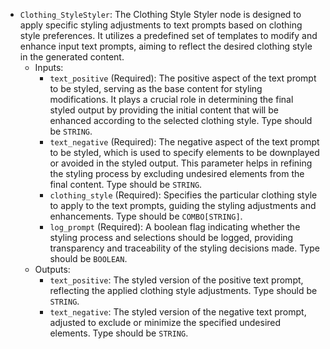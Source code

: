 - `Clothing_StyleStyler`: The Clothing Style Styler node is designed to apply specific styling adjustments to text prompts based on clothing style preferences. It utilizes a predefined set of templates to modify and enhance input text prompts, aiming to reflect the desired clothing style in the generated content.
    - Inputs:
        - `text_positive` (Required): The positive aspect of the text prompt to be styled, serving as the base content for styling modifications. It plays a crucial role in determining the final styled output by providing the initial content that will be enhanced according to the selected clothing style. Type should be `STRING`.
        - `text_negative` (Required): The negative aspect of the text prompt to be styled, which is used to specify elements to be downplayed or avoided in the styled output. This parameter helps in refining the styling process by excluding undesired elements from the final content. Type should be `STRING`.
        - `clothing_style` (Required): Specifies the particular clothing style to apply to the text prompts, guiding the styling adjustments and enhancements. Type should be `COMBO[STRING]`.
        - `log_prompt` (Required): A boolean flag indicating whether the styling process and selections should be logged, providing transparency and traceability of the styling decisions made. Type should be `BOOLEAN`.
    - Outputs:
        - `text_positive`: The styled version of the positive text prompt, reflecting the applied clothing style adjustments. Type should be `STRING`.
        - `text_negative`: The styled version of the negative text prompt, adjusted to exclude or minimize the specified undesired elements. Type should be `STRING`.
